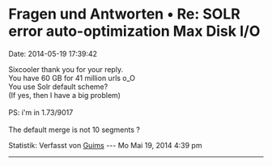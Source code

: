 Fragen und Antworten • Re: SOLR error auto-optimization Max Disk I/O
====================================================================

Date: 2014-05-19 17:39:42

Sixcooler thank you for your reply.\
You have 60 GB for 41 million urls o\_O\
You use Solr default scheme?\
(If yes, then I have a big problem)\
\
PS: i\'m in 1.73/9017\
\
The default merge is not 10 segments ?

Statistik: Verfasst von
[Guims](http://forum.yacy-websuche.de/memberlist.php?mode=viewprofile&u=8995)
--- Mo Mai 19, 2014 4:39 pm

------------------------------------------------------------------------
